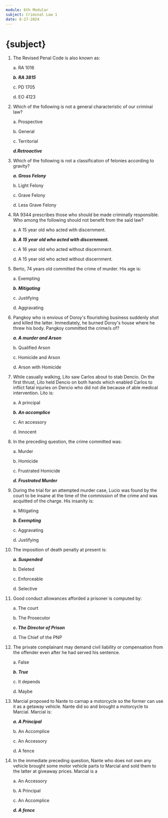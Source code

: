 ```yaml
---
module: 6th Modular
subject: Criminal Law 1
date: 8-27-2024
---
```


# {subject}

1. The Revised Penal Code is also known as:

   a. RA 1016

   **_b. RA 3815_**

   c. PD 1705

   d. EO 4123

2. Which of the following is not a general characteristic of our criminal law?

   a. Prospective

   b. General

   c. Territorial

   **_d.Retroactive_**

3. Which of the following is not a classification of felonies according to gravity?

   **_a. Gross Felony_**

   b. Light Felony

   c. Grave Felony

   d. Less Grave Felony

4. RA 9344 prescribes those who should be made criminally responsible. Who among the following should not benefit from the said law?

   a. A 15 year old who acted with discernment.

   **_b. A 15 year old who acted with discernment._**

   c. A 16 year old who acted without discernment.

   d. A 15 year old who acted without discernment.

5. Berto, 74 years old committed the crime of murder. His age is:

   a. Exempting

   **_b. Mitigating_**

   c. Justifying

   d. Aggravating

6. Pangkoy who is envious of Doroy's flourishing business suddenly shot and killed the latter. Immediately, he burned Doroy's house where he threw his body. Pangkoy committed the crime/s of?

   **_a. A murder and Arson_**

   b. Qualified Arson

   c. Homicide and Arson

   d. Arson with Homicide

7. While casually walking, Lito saw Carlos about to stab Dencio. On the first thrust, Lito held Dencio on both hands which enabled Carlos to inflict fatal injuries on Dencio who did not die because of able medical intervention. Lito is:

   a. A principal

   **_b. An accomplice_**

   c. An accessory

   d. Innocent

8. In the preceding question, the crime committed was:

   a. Murder

   b. Homicide

   c. Frustrated Homicide

   **_d. Frustrated Murder_**

9. During the trial for an attempted murder case, Lucio was found by the court to be insane at the time of the commission of the crime and was acquitted of the charge. His insanity is:

   a. Mitigating

   **_b. Exempting_**

   c. Aggravating

   d. Justifying

10. The imposition of death penalty at present is:

    **_a. Suspended_**

    b. Deleted

    c. Enforceable

    d. Selective

11. Good conduct allowances afforded a prisoner is computed by:

    a. The court

    b. The Prosecutor

    **_c. The Director of Prison_**

    d. The Chief of the PNP

12. The private complainant may demand civil liability or compensation from the offender even after he had served his sentence.

    a. False

    **_b. True_**

    c. It depends

    d. Maybe

13. Marcial proposed to Nante to carnap a motorcycle so the former can use it as a getaway vehicle. Nante did so and brought a motorcycle to Marcial. Marcial is:

    **_a. A Principal_**

    b. An Accomplice

    c. An Accessory

    d. A fence

14. In the immediate preceding question, Nante who does not own any vehicle brought some motor vehicle parts to Marcial and sold them to the latter at giveaway prices. Marcial is a

    a. An Accessory

    b. A Principal

    c. An Accomplice

    **_d. A fence_**
